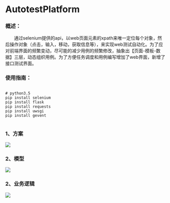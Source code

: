 # AutotestPlatform
### 概述：
        通过selenium提供的api，以web页面元素的xpath来唯一定位每个对象，然后操作对象（点击，输入，移动，获取信息等），来实现web测试自动化。为了应对前端界面的频繁变动，尽可能的减少用例的频繁修改，抽象出【页面-模板-数据】三层，动态组织用例。为了方便任务调度和用例编写增加了web界面，新增了接口测试界面。
        

### 使用指南：
<pre><code>
# python3.5
pip install selenium
pip install flask
pip install requests
pip install uwsgi
pip install gevent

</code></pre>

### 1、方案
![](https://github.com/qiangzhouf/AutotestPlatform/raw/master/doc/1.png)
### 2、模型
![](https://github.com/qiangzhouf/AutotestPlatform/raw/master/doc/2.png)
### 2、业务逻辑
![](https://github.com/qiangzhouf/AutotestPlatform/raw/master/doc/3.png)
